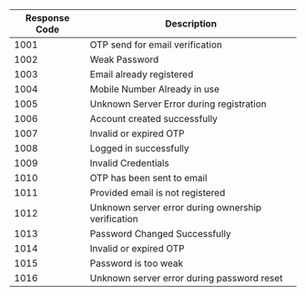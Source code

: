 | Response Code   | Description                                                     |
|-----------------|-----------------------------------------------------------------|
| 1001            | OTP send for email verification                                 |
| 1002            | Weak Password                                                   |
| 1003            | Email already registered                                        |
| 1004            | Mobile Number Already in use                                    |
| 1005            | Unknown Server Error during registration                        |
| 1006            | Account created successfully                                    |
| 1007            | Invalid or expired OTP                                          |
| 1008            | Logged in successfully                                          |
| 1009            | Invalid Credentials                                             |
| 1010            | OTP has been sent to email                                      |
| 1011            | Provided email is not registered                                |
| 1012            | Unknown server error during ownership verification              |
| 1013            | Password Changed Successfully                                   |
| 1014            | Invalid or expired OTP                                          |
| 1015            | Password is too weak                                            |
| 1016            | Unknown server error during password reset                      |